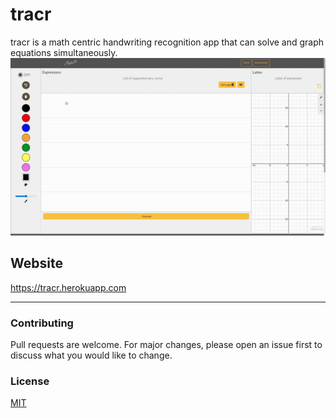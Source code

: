 # tracr

tracr is a math centric handwriting recognition app that can solve and graph equations simultaneously. 
![tracr gif](tracr-gif.gif)

## Website
https://tracr.herokuapp.com<hr>

### Contributing
Pull requests are welcome. For major changes, please open an issue first to discuss what you would like to change.


### License
[MIT](https://choosealicense.com/licenses/mit/)
